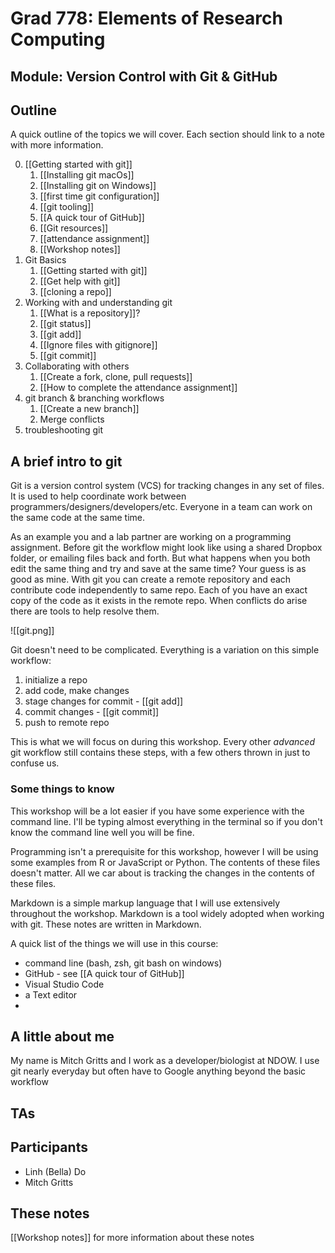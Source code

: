 # Grad 778: Elements of Research Computing
## Module: Version Control with Git & GitHub

## Outline
A quick outline of the topics we will cover. Each section should link to a note with more information.

0. [[Getting started with git]]
	1. [[Installing git macOs]]
	2. [[Installing git on Windows]]
	3. [[first time git configuration]]
	4. [[git tooling]]
	5. [[A quick tour of GitHub]]
	6. [[Git resources]]
	7. [[attendance assignment]]
	8. [[Workshop notes]]
1. Git Basics
	1. [[Getting started with git]]
	2. [[Get help with git]]
	3. [[cloning a repo]]
2. Working with and understanding git
	1. [[What is a repository]]?
	2. [[git status]]
	3. [[git add]]
	4. [[Ignore files with gitignore]]
	5. [[git commit]]
3. Collaborating with others
	1. [[Create a fork, clone, pull requests]]
	2. [[How to complete the attendance assignment]]
4. git branch & branching workflows
	1. [[Create a new branch]]
	2. Merge conflicts
5. troubleshooting git

## A brief intro to git
Git is a version control system (VCS) for tracking changes in any set of files. It is used to help coordinate work between programmers/designers/developers/etc. Everyone in a team can work on the same code at the same time.

As an example you and a lab partner are working on a programming assignment. Before git the workflow might look like using a shared Dropbox folder, or emailing files back and forth. But what happens when you both edit the same thing and try and save at the same time? Your guess is as good as mine. With git you can create a remote repository and each contribute code independently to same repo. Each of you have an exact copy of the code as it exists in the remote repo. When conflicts do arise there are tools to help resolve them.

![[git.png]]

Git doesn't need to be complicated. Everything is a variation on this simple workflow:
1. initialize a repo
2. add code, make changes 
3. stage changes for commit - [[git add]]
4. commit changes - [[git commit]]
5. push to remote repo

This is what we will focus on during this workshop. Every other *advanced* git workflow still contains these steps, with a few others thrown in just to confuse us.

### Some things to know
This workshop will be a lot easier if you have some experience with the command line. I'll be typing almost everything in the terminal so if you don't know the command line well you will be fine. 

Programming isn't a prerequisite for this workshop, however I will be using some examples from R or JavaScript or Python. The contents of these files doesn't matter. All we car about is tracking the changes in the contents of these files. 

Markdown is a simple markup language that I will use extensively throughout the workshop. Markdown is a tool widely adopted when working with git. These notes are written in Markdown.

A quick list of the things we will use in this course:
- command line (bash, zsh, git bash on windows)
- GitHub - see [[A quick tour of GitHub]]
- Visual Studio Code
- a Text editor
- 

## A little about me
My name is Mitch Gritts and I work as a developer/biologist at NDOW. I use git nearly everyday but often have to Google anything beyond the basic workflow

## TAs

## Participants
- Linh (Bella) Do
- Mitch Gritts

## These notes
[[Workshop notes]] for more information about these notes

